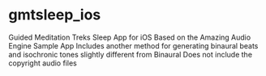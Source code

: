 # gmtsleep_ios
Guided Meditation Treks Sleep App for iOS
Based on the Amazing Audio Engine Sample App
Includes another method for generating binaural beats and isochronic tones slightly different from Binaural
Does not include the copyright audio files
